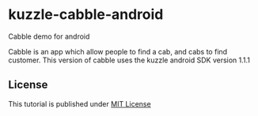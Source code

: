 # kuzzle-cabble-android
Cabble demo for android

Cabble is an app which allow people to find a cab, and cabs to find customer.
This version of cabble uses the kuzzle android SDK version 1.1.1

## License

This tutorial is published under [MIT License](https://opensource.org/licenses/MIT)

